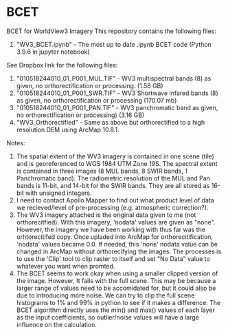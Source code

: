 # BCET
BCET for WorldView3 Imagery
This repository contains the following files:
1. "WV3_BCET.ipynb" - The most up to date .ipynb BCET code (Python 3.9.6 in jupyter notebook)

See Dropbox link for the following files:
1. "010518244010_01_P001_MUL.TIF" - WV3 multispectral bands (8) as given, no orthorectification or processing. (1.58 GB)
2. "010518244010_01_P001_SWR.TIF" - WV3 Shortwave infared bands (8) as given, no orthorectification or processing (170.07 mb)
3. "010518244010_01_P001_PAN.TIF" - WV3 panchromatic band as given, no orthorectification or processing) (3.16 GB)
4. "WV3_Orthorectified" - Same as above but orthorectified to a high resolution DEM using ArcMap 10.8.1.

Notes:
1. The spatial extent of the WV3 imagery is contained in one scene (tile) and is georeferenced to WGS 1984 UTM Zone 19S. The spectral extent is contained in three images (8 MUL bands, 8 SWIR bands, 1 Panchromatic band). The radiometric resolution of the MUL and Pan bands is 11-bit, and 14-bit for the SWIR bands. They are all stored as 16-bit with unsigned integers. 
2. I need to contact Apollo Mapper to find out what product level of data we recieved/level of pre-processing (e.g. atmospheric correction?).
3. The WV3 imagery attached is the original data given to me (not orthorecitfied). With this imagery, 'nodata' values are given as "none". However, the imagery we have been working with thus far was the orhtorecitifed copy. Once upladed into ArcMap for orthorecitification, 'nodata' values became 0.0. If needed, this 'none' nodata value can be changed in ArcMap without orthorecifying the images. The processes is to use the 'Clip' tool to clip raster to itself and set "No Data" value to whatever you want when promted.  
4. The BCET seems to work okay when using a smaller clipped version of the image. However, It fails with the full scene. This may be because a larger range of values need to be accomidated for, but it could also be due to introducing more noise. We can try to clip the full scene histograms to 1% and 99% in python to see if it makes a difference. The BCET algorithm directly uses the min() and max() values of each layer as the input coefficients, so outlier/noise values will have a large influence on the calculation. 
